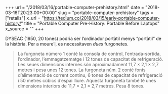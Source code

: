 +++
url = "/2018/03/16/portable-computer-prehistory.html"
date = "2018-03-16T20:23:00+00:00"
slug = "portable-computer-prehistory"
tags = ["retalls"]
x_url = "https://tedium.co/2018/03/15/early-portable-computer-history/"
title = "Portable Computer Pre-History: Portable Before Laptops"
x_source = ""
+++


DYSEAC (1950, 20 tones) podria ser l’ordinador portàtil menys “portàtil“ de la història. Per a moure’l, es necessitaven *dues* furgonetes. 

> La furgoneta número 1 conté la consola de control, l’entrada-sortida, l’ordinador, l’emmagatzematge i 12 tones de capacitat de refrigeració. Les seues dimensions internes són aproximadament 11,7 × 2,1 × 2,7 metres i pesa unes 12 tones. La furgoneta núm. 2 conté fonts d’alimentació de corrent continu, 6 tones de capacitat de refrigeració i 50 metres cúbics d’espai lliure. Aquesta furgoneta també té unes dimensions interiors de 11,7 × 2,1 × 2,7 metres. Pesa 8 tones.

